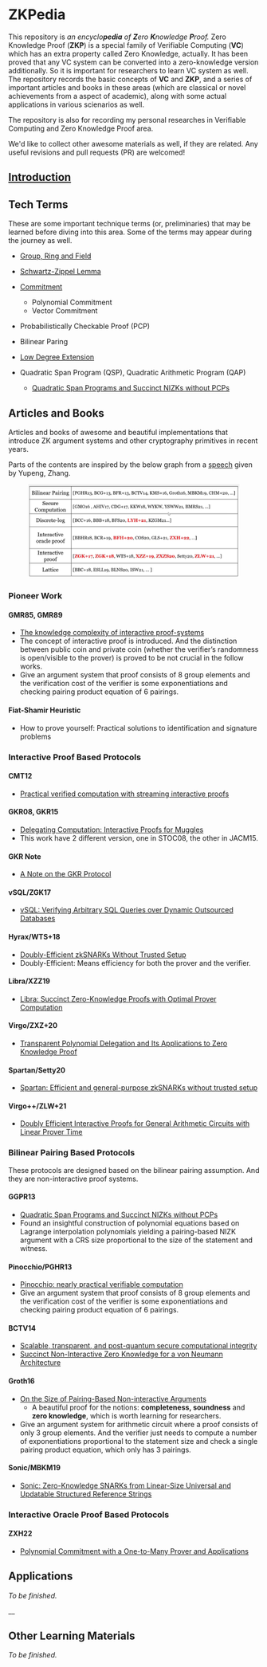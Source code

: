 # ZKPedia

This repository is _an encyclo**pedia** of **Z**ero **K**nowledge **P**roof._ Zero Knowledge Proof (**ZKP**) is a special family of Verifiable Computing (**VC**) which has an extra property called Zero Knowledge, actually. It has been proved that any VC system can be converted into a zero-knowledge version additionally. So it is important for researchers to learn VC system as well. The repository records the basic concepts of **VC** and **ZKP**, and a series of important articles and books in these areas (which are classical or novel achievements from a aspect of academic), along with some actual applications in various scienarios as well.

The repository is also for recording my personal researches in Verifiable Computing and Zero Knowledge Proof area.

We'd like to collect other awesome materials as well, if they are related. Any useful revisions and pull requests (PR) are welcomed!



## [Introduction](introduction.md)&#x20;

## Tech Terms

These are some important technique terms (or, preliminaries) that may be learned before diving into this area. Some of the terms may appear during the journey as well.

* [Group, Ring and Field](tech-terms/group-ring-and-field.md)
* [Schwartz-Zippel Lemma](tech-terms/schwartz-zippel-lemma.md)
* [Commitment](tech-terms/commitment/)
  * Polynomial Commitment
  * Vector Commitment
* Probabilistically Checkable Proof (PCP)
* Bilinear Paring
* [Low Degree Extension](tech-terms/low-degree-extention-lde.md)
*   Quadratic Span Program (QSP), Quadratic Arithmetic Program (QAP)

    * [Quadratic Span Programs and Succinct NIZKs without PCPs](https://eprint.iacr.org/2012/215)



## Articles and Books

Articles and books of awesome and beautiful implementations that introduce ZK argument systems and other cryptography primitives in recent years.

Parts of the contents are inspired by the below graph from a [speech](https://www.bilibili.com/video/BV17W4y1278w/?spm\_id\_from=333.999.0.0\&vd\_source=8b61d5dfa42b49437a734c2590cca7cd) given by Yupeng, Zhang.

<figure><img src=".gitbook/assets/Untitled.png" alt=""><figcaption></figcaption></figure>

### Pioneer Work

#### GMR85, GMR89

* [The knowledge complexity of interactive proof-systems](https://dl.acm.org/doi/abs/10.1145/3335741.3335750)
* The concept of interactive proof is introduced. And the distinction between public coin and private coin (whether the verifier’s randomness is open/visible to the prover) is proved to be not crucial in the follow works.
* Give an argument system that proof consists of 8 group elements and the verification cost of the verifier is some exponentiations and checking pairing product equation of 6 pairings.

#### Fiat-Shamir Heuristic

* How to prove yourself: Practical solutions to identification and signature problems



### Interactive Proof Based Protocols

#### CMT12

* [Practical verified computation with streaming interactive proofs](https://doi.org/10.1145/2090236.2090245)

#### GKR08, GKR15

* [Delegating Computation: Interactive Proofs for Muggles](https://dl.acm.org/doi/10.1145/2699436)
* This work have 2 different version, one in STOC08, the other in JACM15.

#### GKR Note

* [A Note on the GKR Protocol](https://people.cs.georgetown.edu/jthaler/GKRNote.pdf)

#### vSQL/ZGK17

* [vSQL: Verifying Arbitrary SQL Queries over Dynamic Outsourced Databases](https://eprint.iacr.org/2017/1145)

#### Hyrax/WTS+18

* [Doubly-Efficient zkSNARKs Without Trusted Setup](https://eprint.iacr.org/2017/1132.pdf)
* Doubly-Efficient: Means efficiency for both the prover and the verifier.

#### Libra/XZZ19

* [Libra: Succinct Zero-Knowledge Proofs with Optimal Prover Computation](https://link.springer.com/chapter/10.1007/978-3-030-26954-8\_24)

#### Virgo/ZXZ+20

* [Transparent Polynomial Delegation and Its Applications to Zero Knowledge Proof](https://eprint.iacr.org/2019/1482)

#### Spartan/Setty20

* [Spartan: Efficient and general-purpose zkSNARKs without trusted setup](http://link.springer.com/10.1007/978-3-030-56877-1\_25)

#### Virgo++/ZLW+21

* [Doubly Efficient Interactive Proofs for General Arithmetic Circuits with Linear Prover Time](https://doi.org/10.1145/3460120.3484767)

### Bilinear Pairing Based Protocols

These protocols are designed based on the bilinear pairing assumption. And they are non-interactive proof systems.

#### GGPR13

* [Quadratic Span Programs and Succinct NIZKs without PCPs](https://eprint.iacr.org/2012/215)
* Found an insightful construction of polynomial equations based on Lagrange interpolation polynomials yielding a pairing-based NIZK argument with a CRS size proportional to the size of the statement and witness.

#### Pinocchio/PGHR13

* [Pinocchio: nearly practical verifiable computation](https://dl.acm.org/doi/10.1145/2856449)
* Give an argument system that proof consists of 8 group elements and the verification cost of the verifier is some exponentiations and checking pairing product equation of 6 pairings.

#### BCTV14

* [Scalable, transparent, and post-quantum secure computational integrity](https://eprint.iacr.org/2018/046)
* [Succinct Non-Interactive Zero Knowledge for a von Neumann Architecture](https://eprint.iacr.org/2013/879.pdf)

#### Groth16

* [On the Size of Pairing-Based Non-interactive Arguments](http://link.springer.com/10.1007/978-3-662-49896-5\_11)
  * A beautiful proof for the notions: **completeness, soundness** and **zero knowledge**, which is worth learning for researchers.
* Give an argument system for arithmetic circuit where a proof consists of only 3 group elements. And the verifier just needs to compute a number of exponentiations proportional to the statement size and check a single pairing product equation, which only has 3 pairings.

#### Sonic/MBKM19

* [Sonic: Zero-Knowledge SNARKs from Linear-Size Universal and Updatable Structured Reference Strings](https://dl.acm.org/doi/10.1145/3319535.3339817)

### Interactive Oracle Proof Based Protocols

#### ZXH22

* [Polynomial Commitment with a One-to-Many Prover and Applications](https://www.usenix.org/conference/usenixsecurity22/presentation/zhang-jiaheng)



## Applications

_To be finished._

__

## Other Learning Materials

_To be finished._
